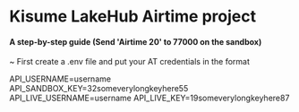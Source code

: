 # Kisume LakeHub Airtime project
#### A step-by-step guide (Send 'Airtime 20' to 77000 on the sandbox)

~ First create a .env file and put your AT credentials in the format

API_USERNAME=username
API_SANDBOX_KEY=32someverylongkeyhere55
API_LIVE_USERNAME=username
API_LIVE_KEY=19someverylongkeyhere87
